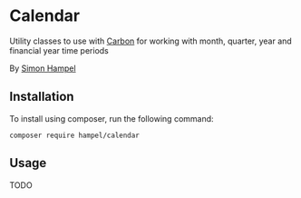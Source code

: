 Calendar
========

Utility classes to use with [Carbon](https://carbon.nesbot.com/) for working with month, quarter, year and financial 
year time periods

By [Simon Hampel](mailto:simon@hampelgroup.com)

Installation
------------

To install using composer, run the following command:

`composer require hampel/calendar`

Usage
-----

TODO
